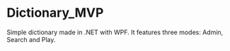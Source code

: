 # Dictionary_MVP
Simple dictionary made in .NET with WPF. It features three modes: Admin, Search and Play.

